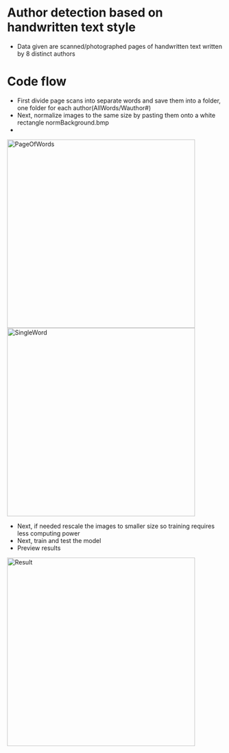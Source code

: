 # Author detection based on handwritten text style
- Data given are scanned/photographed pages of handwritten text written by 8 distinct authors

# Code flow
- First divide page scans into separate words and save them into a folder, one folder for each author(AllWords/Wauthor#)
- Next, normalize images to the same size by pasting them onto a white rectangle normBackground.bmp
- 
<img width="438" alt="PageOfWords" src="https://github.com/kapii321/aiProjectNew/tree/master/docImg/1.bmp">

<img width="438" alt="SingleWord" src="https://github.com/kapii321/aiProjectNew/tree/master/docImg/PanTadeusz_1.bmp">

- Next, if needed rescale the images to smaller size so training requires less computing power
- Next, train and test the model
- Preview results
<img width="438" alt="Result" src="https://github.com/kapii321/aiProjectNew/tree/master/docImg/result.png">
